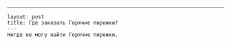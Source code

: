 ---
	layout: post 
	title: Где заказать Горячие пирожки? 
	--- 
	Нигде не могу найти Горячие пирожки.